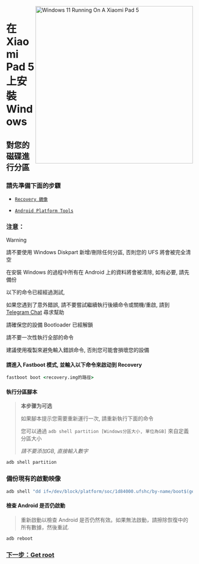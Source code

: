 <img align="right" src="https://raw.githubusercontent.com/erdilS/Port-Windows-11-Xiaomi-Pad-5/main/nabu.png" width="425" alt="Windows 11 Running On A Xiaomi Pad 5">

# 在 Xiaomi Pad 5 上安裝 Windows

## 對您的磁碟進行分區

### 請先準備下面的步驟
- [```Recovery 鏡像```](https://github.com/erdilS/Port-Windows-11-Xiaomi-Pad-5/releases/download/1.0/recovery.img)
  
- [```Android Platform Tools```](https://developer.android.com/studio/releases/platform-tools)

### 注意：
> [!WARNING]
>
> 請不要使用 Windows Diskpart 新增/刪除任何分區, 否則您的 UFS 將會被完全清空
>
> 在安裝 Windows 的過程中所有在 Android 上的資料將會被清除, 如有必要, 請先備份
>
> 以下的命令已經經過測試,
> 
> 如果您遇到了意外錯誤, 請不要嘗試繼續執行後續命令或關機/重啟, 請到 [Telegram Chat](https://t.me/nabuwoa) 尋求幫助
>
> 請確保您的設備 Bootloader 已經解鎖
>
> 請不要一次性執行全部的命令
>
> 建議使用複製來避免輸入錯誤命令, 否則您可能會損壞您的設備

#### 請進入 Fastboot 模式, 並輸入以下命令來啟动到 Recovery
```cmd
fastboot boot <recovery.img的路徑>
```

#### 執行分區腳本


> **本步骤为可选**
>
> 如果腳本提示您需要重新運行一次, 請重新執行下面的命令
>
> 您可以通過 ```adb shell partition [Windows分區大小, 單位為GB]``` 來自定義分區大小
>
> *請不要添加GB, 直接輸入數字*
```cmd
adb shell partition
```

### 備份現有的啟動映像

```cmd
adb shell "dd if=/dev/block/platform/soc/1d84000.ufshc/by-name/boot$(getprop ro.boot.slot_suffix) of=/tmp/normal_boot.img" && adb pull /tmp/normal_boot.img
```


#### 檢查 Android 是否仍啟動
> 重新啟動以檢查 Android 是否仍然有效。如果無法啟動，請擦除恢復中的所有數據，然後重試.

```cmd
adb reboot
```

### [下一步：Get root](/guide/Traditional%20Chinese/2-rootguide-tw.md)
